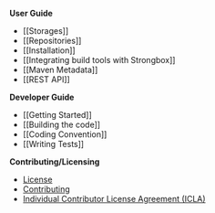 **User Guide**
* [[Storages]]
* [[Repositories]]
* [[Installation]]
* [[Integrating build tools with Strongbox]]
* [[Maven Metadata]]
* [[REST API]]

**Developer Guide**
* [[Getting Started]]
* [[Building the code]]
* [[Coding Convention]]
* [[Writing Tests]]

**Contributing/Licensing**
* [License](https://github.com/strongbox/strongbox/blob/master/LICENSE)
* [Contributing](https://github.com/strongbox/strongbox/blob/master/CONTRIBUTING.md)
* [Individual Contributor License Agreement (ICLA)](https://github.com/strongbox/strongbox/blob/master/ICLA.md)

